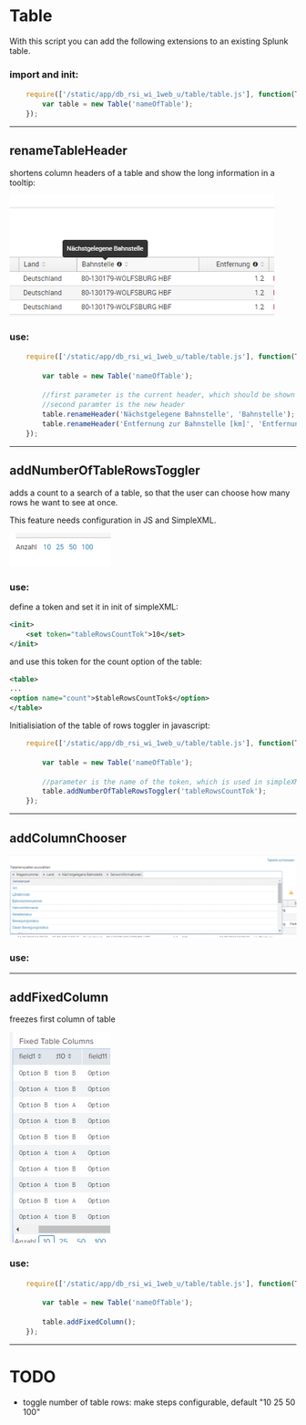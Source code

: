 
# Table
With this script you can add the following extensions to an existing Splunk table.

### import and init:
```javascript
    require(['/static/app/db_rsi_wi_1web_u/table/table.js'], function(Table) {
        var table = new Table('nameOfTable');
    });
```

___
## renameTableHeader

shortens column headers of a table and show the long information in a tooltip:


![rename table header with tooltip](./screenshots/renameTableHeaderWithTooltip.PNG)

### use:
```javascript
    require(['/static/app/db_rsi_wi_1web_u/table/table.js'], function(Table) {

        var table = new Table('nameOfTable');

        //first parameter is the current header, which should be shown in tooltip
        //second paramter is the new header
        table.renameHeader('Nächstgelegene Bahnstelle', 'Bahnstelle');
        table.renameHeader('Entfernung zur Bahnstelle [km]', 'Entfernung');
    });
```
___
## addNumberOfTableRowsToggler
adds a count to a search of a table, so that the user can choose how many rows he want to see at once.

This feature needs configuration in JS and SimpleXML.

![Choose number of rows](./screenshots/NumberOfRowsChooser.PNG)


### use:

define a token and set it in init of simpleXML:

```xml
<init>
    <set token="tableRowsCountTok">10</set>
</init>
```

and use this token for the count option of the table:

```xml
<table>
...
<option name="count">$tableRowsCountTok$</option>
</table>
```

Initialisiation of the table of rows toggler in javascript:

```javascript
    require(['/static/app/db_rsi_wi_1web_u/table/table.js'], function(Table) {

        var table = new Table('nameOfTable');

        //parameter is the name of the token, which is used in simpleXML
        table.addNumberOfTableRowsToggler('tableRowsCountTok');
    });
```

___
## addColumnChooser

![choose columns of table](./screenshots/tableColumnChooser.PNG)

### use: 


___
## addFixedColumn

freezes first column of table

![fixed first column](./screenshots/fixedColumns.PNG)

### use: 


```javascript
    require(['/static/app/db_rsi_wi_1web_u/table/table.js'], function(Table) {

        var table = new Table('nameOfTable');

        table.addFixedColumn();
    });
```

___

# TODO

- toggle number of table rows: make steps configurable, default "10 25 50 100"
